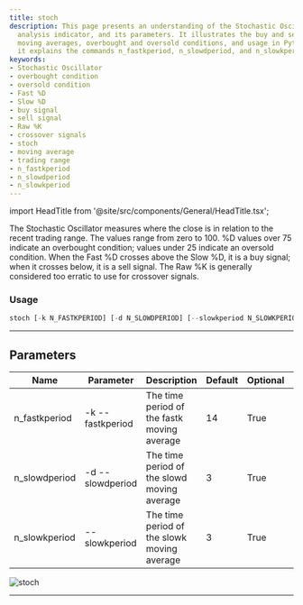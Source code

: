 ```yaml
---
title: stoch
description: This page presents an understanding of the Stochastic Oscillator, a technical
  analysis indicator, and its parameters. It illustrates the buy and sell signals,
  moving averages, overbought and oversold conditions, and usage in Python. Particularly,
  it explains the commands n_fastkperiod, n_slowdperiod, and n_slowkperiod.
keywords:
- Stochastic Oscillator
- overbought condition
- oversold condition
- Fast %D
- Slow %D
- buy signal
- sell signal
- Raw %K
- crossover signals
- stoch
- moving average
- trading range
- n_fastkperiod
- n_slowdperiod
- n_slowkperiod
---
```


import HeadTitle from '@site/src/components/General/HeadTitle.tsx';

<HeadTitle title="stocks /ta/stoch - Reference | OpenBB Terminal Docs" />

The Stochastic Oscillator measures where the close is in relation to the recent trading range. The values range from zero to 100. %D values over 75 indicate an overbought condition; values under 25 indicate an oversold condition. When the Fast %D crosses above the Slow %D, it is a buy signal; when it crosses below, it is a sell signal. The Raw %K is generally considered too erratic to use for crossover signals.

### Usage

```python wordwrap
stoch [-k N_FASTKPERIOD] [-d N_SLOWDPERIOD] [--slowkperiod N_SLOWKPERIOD]
```

---

## Parameters

| Name | Parameter | Description | Default | Optional | Choices |
| ---- | --------- | ----------- | ------- | -------- | ------- |
| n_fastkperiod | -k  --fastkperiod | The time period of the fastk moving average | 14 | True | None |
| n_slowdperiod | -d  --slowdperiod | The time period of the slowd moving average | 3 | True | None |
| n_slowkperiod | --slowkperiod | The time period of the slowk moving average | 3 | True | None |

![stoch](https://user-images.githubusercontent.com/46355364/154311913-d58e58bb-d116-44dd-ae4b-44e59c25f22a.png)

---

